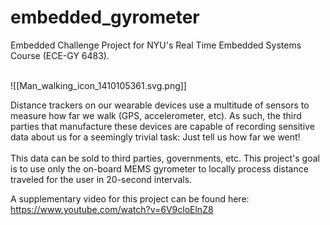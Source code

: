 # embedded_gyrometer
Embedded Challenge Project for NYU's Real Time Embedded Systems Course (ECE-GY 6483). </br> </br>

![[Man_walking_icon_1410105361.svg.png]]

Distance trackers on our wearable devices use a multitude of sensors to measure how far we walk (GPS, accelerometer, etc). As such, the third parties that manufacture these devices are capable of recording sensitive data about us for a seemingly trivial task: Just tell us how far we went! </br> </br>
This data can be sold to third parties, governments, etc. This project's goal is to use only the on-board MEMS gyrometer to locally process distance traveled for the user in 20-second intervals.

A supplementary video for this project can be found here: https://www.youtube.com/watch?v=6V9cloElnZ8
